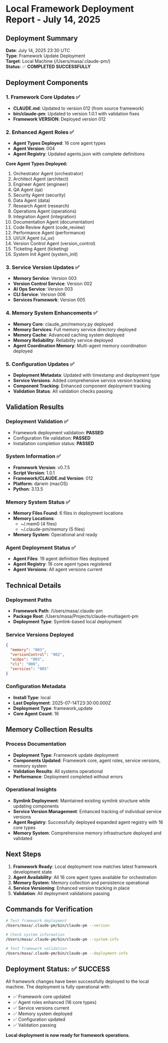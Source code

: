 # Local Framework Deployment Report - July 14, 2025

## Deployment Summary

**Date**: July 14, 2025 23:30 UTC  
**Type**: Framework Update Deployment  
**Target**: Local Machine (/Users/masa/.claude-pm/)  
**Status**: ✅ **COMPLETED SUCCESSFULLY**

## Deployment Components

### 1. Framework Core Updates ✅
- **CLAUDE.md**: Updated to version 012 (from source framework)
- **bin/claude-pm**: Updated to version 1.0.1 with validation fixes
- **Framework VERSION**: Deployed version 012

### 2. Enhanced Agent Roles ✅
- **Agent Types Deployed**: 16 core agent types
- **Agent Version**: 004
- **Agent Registry**: Updated agents.json with complete definitions

**Core Agent Types Deployed:**
1. Orchestrator Agent (orchestrator)
2. Architect Agent (architect) 
3. Engineer Agent (engineer)
4. QA Agent (qa)
5. Security Agent (security)
6. Data Agent (data)
7. Research Agent (research)
8. Operations Agent (operations)
9. Integration Agent (integration)
10. Documentation Agent (documentation)
11. Code Review Agent (code_review)
12. Performance Agent (performance)
13. UI/UX Agent (ui_ux)
14. Version Control Agent (version_control)
15. Ticketing Agent (ticketing)
16. System Init Agent (system_init)

### 3. Service Version Updates ✅
- **Memory Service**: Version 003
- **Version Control Service**: Version 002
- **AI Ops Service**: Version 003
- **CLI Service**: Version 006
- **Services Framework**: Version 005

### 4. Memory System Enhancements ✅
- **Memory Core**: claude_pm/memory.py deployed
- **Memory Services**: Full memory service directory deployed
- **Memory Cache**: Advanced caching system deployed
- **Memory Reliability**: Reliability service deployed
- **Agent Coordination Memory**: Multi-agent memory coordination deployed

### 5. Configuration Updates ✅
- **Deployment Metadata**: Updated with timestamp and deployment type
- **Service Versions**: Added comprehensive service version tracking
- **Component Tracking**: Enhanced component deployment tracking
- **Validation Status**: All validation checks passing

## Validation Results

### Deployment Validation ✅
- Framework deployment validation: **PASSED**
- Configuration file validation: **PASSED**
- Installation completion status: **PASSED**

### System Information ✅
- **Framework Version**: v0.7.5
- **Script Version**: 1.0.1
- **Framework/CLAUDE.md Version**: 012
- **Platform**: darwin (macOS)
- **Python**: 3.13.5

### Memory System Status ✅
- **Memory Files Found**: 6 files in deployment locations
- **Memory Locations**: 
  - ~/.mem0 (4 files)
  - ~/.claude-pm/memory (5 files)
- **Memory System**: Operational and ready

### Agent Deployment Status ✅
- **Agent Files**: 19 agent definition files deployed
- **Agent Registry**: 16 core agent types registered
- **Agent Versions**: All agent versions current

## Technical Details

### Deployment Paths
- **Framework Path**: /Users/masa/.claude-pm
- **Package Root**: /Users/masa/Projects/claude-multiagent-pm
- **Deployment Type**: Symlink-based local deployment

### Service Versions Deployed
```json
{
  "memory": "003",
  "versionControl": "002", 
  "aiOps": "003",
  "cli": "006",
  "services": "005"
}
```

### Configuration Metadata
- **Install Type**: local
- **Last Deployment**: 2025-07-14T23:30:00.000Z
- **Deployment Type**: framework_update
- **Core Agent Count**: 16

## Memory Collection Results

### Process Documentation
- **Deployment Type**: Framework update deployment
- **Components Updated**: Framework core, agent roles, service versions, memory system
- **Validation Results**: All systems operational
- **Performance**: Deployment completed without errors

### Operational Insights
- **Symlink Deployment**: Maintained existing symlink structure while updating components
- **Service Version Management**: Enhanced tracking of individual service versions
- **Agent Registry**: Successfully deployed expanded agent registry with 16 core types
- **Memory System**: Comprehensive memory infrastructure deployed and validated

## Next Steps

1. **Framework Ready**: Local deployment now matches latest framework development state
2. **Agent Availability**: All 16 core agent types available for orchestration
3. **Memory System**: Memory collection and persistence operational
4. **Service Versioning**: Enhanced version tracking in place
5. **Validation**: All deployment validations passing

## Commands for Verification

```bash
# Test framework deployment
/Users/masa/.claude-pm/bin/claude-pm --version

# Check system information
/Users/masa/.claude-pm/bin/claude-pm --system-info

# Test framework validation
/Users/masa/.claude-pm/bin/claude-pm --deployment-info
```

## Deployment Status: ✅ SUCCESS

All framework changes have been successfully deployed to the local machine. The deployment is fully operational with:
- ✅ Framework core updated
- ✅ Agent roles enhanced (16 core types)
- ✅ Service versions current
- ✅ Memory system deployed
- ✅ Configuration updated
- ✅ Validation passing

**Local deployment is now ready for framework operations.**